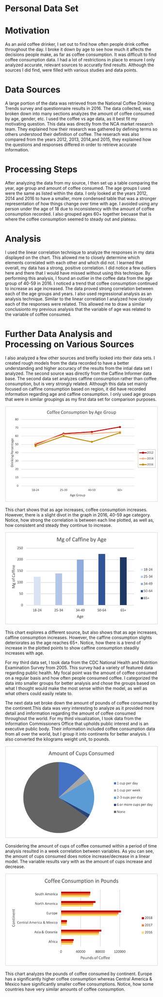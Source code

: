 # Personal Data Set

# Motivation
As an avid coffee drinker, I set out to find how often people drink coffee throughout the day. I broke it down by age to see how much it affects the decisions people make, as far as coffee consumption. It was difficult to find coffee consumption data. I had a lot of restrictions in place to ensure I only analyzed accurate, relevant sources to accuratly find results. Although the sources I did find, were filled with various studies and data points.

# Data Sources
A large portion of the data was retrieved from the National Coffee Drinking Trends survey and questionnaire results in 2016. The data collected, was broken down into many sections analyzes the amount of coffee consumed by age, gender, etc. I used the coffee vs age data, as it best fit my motivating question. This data was directly from the NCA market research team. They explained how their research was gathered by defining terms so others understood their definition of coffee. The reserach was also compared from the years 2012, 2013, 2014,and 2015, they explained how the questions and responses differed in order to retrieve accurate information. 

# Processing Steps
After analyzing the data from my source, I then set up a table comparing the year, age group and amount of coffee consumed. The age groups I used were the same as listed within the data. I only looked at the years 2012, 2014 and 2016 to have a smaller, more condensed table that was a stronger representation of how things change over time with age. I avoided using any person under the age of 18 due to inconsistency with the amount of coffee consumption recorded. I also grouped ages 60+ together becuase that is where the coffee consumption seemed to steady out and plateau. 

# Analysis
I used the linear correlation technique to analyze the responses in my data displayed on the chart. This allowed me to closely determine which elements correlated with each other and which did not. I learned that overall, my data has a strong, positive correlation. I did notice a few outliers here and there that I would have missed without using this technique. By performing this analysis, I found an outlier in the coffee data from the age group of 40-59 in 2016. I noticed a trend that coffee consumption continued to increase as age increased. The data proved strong correlation between each of the age groups and years. I also used regressional analysis as an analysis technique. Similar to the linear correlation I analyzed how closely each of the responses were related. This allowed me to draw a similar conclusionto my previous analysis that the variable of age was related to the variable of coffee consumed. 

# Further Data Analysis and Processing on Various Sources
I also analyzed a few other sources and breifly looked into their data sets. I created rough models from the data recorded to have a better understanding and higher accuracy of the results from the intial data set I analyzed. The second source was directly from the Caffine Informer data base. The second data set analyzes caffine consumption rather than coffee consumption, but is very strongly related. Although this data set mainly focused on caffine consumption based on region, it did have recorded information regarding age and caffine consumption.  I only used age groups that were in similar groupings as my first data set for comparison purposes. 

![Chart](https://raw.githubusercontent.com/tessplymale/Personal-Data-Set/master/DataSetChart.png)

This chart shows that as age increases, coffee consumption increases. However, there is a slight divot in the graph in 2016, 40-59 age category.
Notice, how strong the correlation is between each line plotted, as well as, how consistent and steady they continue to increase.

![Chart](https://raw.githubusercontent.com/tessplymale/Personal-Data-Set/master/CoffeeChart2.png)


This chart explores a different source, but also shows that as age increases, caffine consumption increases. However, the caffine consumption slights deteriorates as the age reaches 65+.
Notice, how there is a trend of increase in the plotted points to show caffine consumption steadily increases with age.


For my third data set, I took data from the CDC National Health and Nutrition Examination Survey from 2005. This survey had a variety of featured data regarding public health. My focal point was the amount of coffee consumed on a regular basis and how often people consumed coffee. I categorized the data into smaller groups for better analysis and chose the groups based on what I thought would make the most sense within the model, as well as what others could easily relate to. 

The next data set broke down the amount of pounds of coffee consumed by the continent.This data was very interesting to analyze as it provided more detail and imformation regarding the amount of coffee consumed throughout the world. For my third visualization, I took data from the Information Commissioners Office that upholds public interest and is an executive public body. Their information included coffee consumption data from all over the world, but I group it into continents for better analysis. I also converted the kilograms weight unit, to pounds.

![Chart](https://raw.githubusercontent.com/tessplymale/Personal-Data-Set/master/CoffeeChart4.png)

Considering the amount of cups of coffee consumed within a period of time analysis resulted in a week correlation between variables.
As you can see, the amount of cups consumed does notice increase/decrease in a linear model. The variable results vary with as the amount of cups increase and decrease.

![Chart](https://raw.githubusercontent.com/tessplymale/Personal-Data-Set/master/DataChart3b.png)

This chart analyzes the pounds of coffee consumed by continent. Europe has a significantly higher coffee consumption whereas Central America & Mexico have significantly smaller coffee consumptions.
Notice, how some countries have very similar amounts of coffee consumption.

